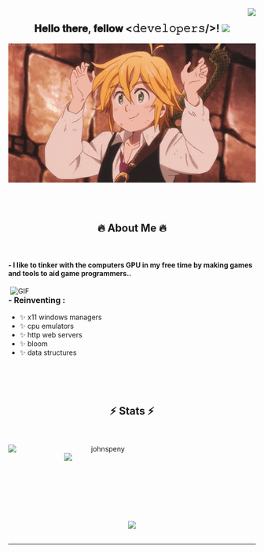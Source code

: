<img align="right" src="https://visitor-badge.laobi.icu/badge?page_id=johnspeny">

<div align="center">
<h2> 𝐇𝐞𝐥𝐥𝐨 𝐭𝐡𝐞𝐫𝐞, 𝐟𝐞𝐥𝐥𝐨𝐰 <𝚍𝚎𝚟𝚎𝚕𝚘𝚙𝚎𝚛𝚜/>! <img src="gifs/Hi.gif" width="30"></h2>
</div>


<div align="center">
<img hight="300" width="700" alt="GIF" align="center" src="assets/208593.gif">
</div>

</br>
</br>
</br>


<h2 align="center">🔥 About Me 🔥</h2>
<br>

#### - I like to tinker with the computers GPU in my free time by making games and tools to aid game programmers..

<img hight="400" width="500" alt="GIF" align="right" src="assets/1936.gif">

### - Reinventing :
- ✨ x11 windows managers
- ✨ cpu emulators
- ✨ http web servers
- ✨ bloom
- ✨ data structures



</br>
</br>
</br>



<h2 align="center">⚡ Stats ⚡</h2>
<br>
<p align=center>
  <div align=center>
    <a href="https://github.com/johnspeny" title="Go to Source">
      <img align="left" width=390 src="https://github-readme-streak-stats.herokuapp.com/?user=johnspeny&theme=react&border=61dafb&hide_border=true" alt="johnspeny" />
    </a>
    <a href="https://github.com/johnspeny" title="Go to Source">
      <img align="right" width=390 src="https://github-readme-stats-johnspeny.vercel.app/api?username=johnspeny&show_icons=true&theme=react&border_color=61dafb&hide_border=true" />
    </a>
  </div>
  <br><br><br><br><br><br><br><br><br>
  <div align=center>
    <a href="https://github.com/johnspeny">
      <img width=325 align="center" src="https://github-readme-stats-johnspeny.vercel.app/api/top-langs/?username=johnspeny&hide=c%23,powershell,Mathematica,Ruby,Objective-C,Objective-C%2b%2b,Cuda&title_color=61dafb&text_color=ffffff&icon_color=61dafb&bg_color=20232a&langs_count=8&layout=compact&border_color=61dafb&hide_border=true" />
    </a>
  </div>
  <br>
  
 
</p>



*************


